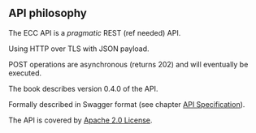 ## API philosophy

The ECC API is a _pragmatic_ REST (ref needed) API.

Using HTTP over TLS with JSON payload.

POST operations are asynchronous (returns 202) and will eventually be executed.

The book describes version 0.4.0 of the API. 

Formally described in Swagger format (see chapter [API Specification](swagger_specification.md)).

The API is covered by [Apache 2.0 License](license.md).


